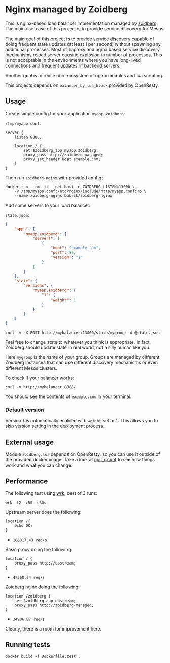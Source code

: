 # Nginx managed by Zoidberg

This is nginx-based load balancer implementation managed by
[zoidberg](https://github.com/bobrik/zoidberg). The main use-case of this
project is to provide service discovery for Mesos.

The main goal of this project is to provide service discovery capable
of doing frequent state updates (at least 1 per second) without spawning
any additional processes. Most of haproxy and nginx based service discovery
mechanisms reload server causing explosion in number of processes.
This is not acceptable in the environments where you have long-lived
connections and frequent updates of backend servers.

Another goal is to reuse rich ecosystem of nginx modules and lua scripting.

This projects depends on `balancer_by_lua_block` provided by OpenResty.

## Usage

Create simple config for your application `myapp.zoidberg`:

`/tmp/myapp.conf`:

```
server {
    listen 8888;

    location / {
        set $zoidberg_app myapp.zoidberg;
        proxy_pass http://zoidberg-managed;
        proxy_set_header Host example.com;
    }
}
```

Then run `zoidberg-nginx` with provided config:

```
docker run --rm -it --net host -e ZOIDBERG_LISTEN=13000 \
    -v /tmp/myapp.conf:/etc/nginx/include/http/myapp.conf:ro \
    --name zoidberg-nginx bobrik/zoidberg-nginx
```

Add some servers to your load balancer:

`state.json`:

```json
{
    "apps": {
        "myapp.zoidberg": {
            "servers": [
                {
                    "host": "example.com",
                    "port": 80,
                    "version": "1"
                }
            ]
        }
    },
    "state": {
        "versions": {
            "myapp.zoidberg": {
                "1": {
                    "weight": 1
                }
            }
        }
    }
}
```

```
curl -v -X POST http://mybalancer:13000/state/mygroup -d @state.json
```

Feel free to change state to whatever you think is appropriate. In fact,
Zoidberg should update state in real world, not a silly human like you.

Here `mygroup` is the name of your group. Groups are managed by different
Zoidberg instances that can use different discovery mechanisms or even
different Mesos clusters.

To check if your balancer works:

```
curl -v http://mybalancer:8888/
```

You should see the contents of `example.com` in your terminal.

### Default version

Version `1` is automatically enabled with `weight` set to `1`. This allows
you to skip version setting in the deployment process.

## External usage

Module `zoidberg.lua` depends on OpenResty, so you can use it outside of
the provided docker image. Take a look at [nginx.conf](./etc-nginx/nginx.conf)
to see how things work and what you can change.

## Performance

The following test using [wrk](https://github.com/wg/wrk), best of 3 runs:

```
wrk -t2 -c50 -d30s
```

Upstream server does the following:

```
location /{
    echo OK;
}
```

* `106317.43 req/s`

Basic proxy doing the following:

```
location / {
    proxy_pass http://upstream;
}
```

* `47560.04 req/s`

Zoidberg nginx doing the following:

```
location /zoidberg {
    set $zoidberg_app upstream;
    proxy_pass http://zoidberg-managed;
}
```

* `34906.87 req/s`

Clearly, there is a room for improvement here.

## Running tests

```
docker build -f Dockerfile.test .
```
